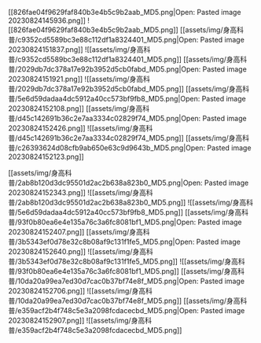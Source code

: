 [[826fae04f9629faf840b3e4b5c9b2aab_MD5.png|Open: Pasted image 20230824145936.png]]
![[826fae04f9629faf840b3e4b5c9b2aab_MD5.png]]
[[assets/img/身高科普/c9352cd5589bc3e88c112df1a8324401_MD5.png|Open: Pasted image 20230824151837.png]]
![[assets/img/身高科普/c9352cd5589bc3e88c112df1a8324401_MD5.png]]
[[assets/img/身高科普/2029db7dc378a17e92b3952d5cb0fabd_MD5.png|Open: Pasted image 20230824151921.png]]
![[assets/img/身高科普/2029db7dc378a17e92b3952d5cb0fabd_MD5.png]]
[[assets/img/身高科普/5e6d59dadaa4dc5912a40cc573bf9fb8_MD5.png|Open: Pasted image 20230824152108.png]]
[[assets/img/身高科普/d45c142691b36c2e7aa3334c02829f74_MD5.png|Open: Pasted image 20230824152426.png]]
![[assets/img/身高科普/d45c142691b36c2e7aa3334c02829f74_MD5.png]]
[[assets/img/身高科普/c26393624d08cfb9ab650e63c9d9643b_MD5.png|Open: Pasted image 20230824152123.png]]

[[assets/img/身高科普/2ab8b120d3dc95501d2ac2b638a823b0_MD5.png|Open: Pasted image 20230824152343.png]]
![[assets/img/身高科普/2ab8b120d3dc95501d2ac2b638a823b0_MD5.png]]
![[assets/img/身高科普/5e6d59dadaa4dc5912a40cc573bf9fb8_MD5.png]]
[[assets/img/身高科普/93f0b80ea6e4e135a76c3a6fc8081bf1_MD5.png|Open: Pasted image 20230824152407.png]]
[[assets/img/身高科普/3b5343ef0d78e32c8b08af9c131f1fe5_MD5.png|Open: Pasted image 20230824152640.png]]
![[assets/img/身高科普/3b5343ef0d78e32c8b08af9c131f1fe5_MD5.png]]
![[assets/img/身高科普/93f0b80ea6e4e135a76c3a6fc8081bf1_MD5.png]]
[[assets/img/身高科普/10da20a99ea7ed30d7cac0b37bf74e8f_MD5.png|Open: Pasted image 20230824152706.png]]
![[assets/img/身高科普/10da20a99ea7ed30d7cac0b37bf74e8f_MD5.png]]
[[assets/img/身高科普/e359acf2b4f748c5e3a2098fcdacecbd_MD5.png|Open: Pasted image 20230824152907.png]]
![[assets/img/身高科普/e359acf2b4f748c5e3a2098fcdacecbd_MD5.png]]